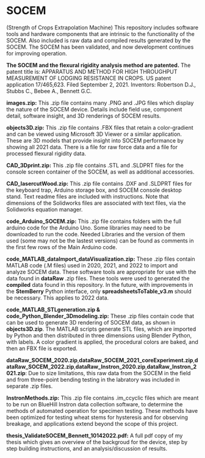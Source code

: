 # SOCEM
(Strength of Crops Extrapolation Machine)
This repository includes software tools and hardware components that are intrinsic to the functionality of the SOCEM.
Also included is raw data and compiled results generated by the SOCEM.
The SOCEM has been validated, and now development continues for improving operation.

**The SOCEM and the flexural rigidity analysis method are patented.**
The patent title is: APPARATUS AND METHOD FOR HIGH THROUGHPUT MEASUREMENT OF LODGING RESISTANCE IN CROPS.
US patent application 17/465,623. Filed September 2, 2021.
Inventors: Robertson D.J., Stubbs C., Bebee A., Bennett G.C.

**images.zip:** This .zip file contains many .PNG and .JPG files which display the nature of the SOCEM device. Details include field use, component detail, software insight, and 3D renderings of SOCEM results.  

**objects3D.zip:** This .zip file contains .FBX files that retain a color-gradient and can be viewed using Microsoft 3D Viewer or a similar application. These are 3D models that provide insight into SOCEM performance by showing all 2021 data. There is a file for raw force data and a file for processed flexural rigidity data.

**CAD_3Dprint.zip:** This .zip file contains .STL and .SLDPRT files for the console screen container of the SOCEM, as well as additional accessories.

**CAD_lasercutWood.zip:** This .zip file contains .DXF and .SLDPRT files for the keyboard trap, Arduino storage box, and SOCEM console desktop stand. Text readme files are included with instructions. Note that dimensions of the Solidworks files are associated with text files, via the Solidworks equation manager.

**code_Arduino_SOCEM.zip:** This .zip file contains folders with the full arduino code for the Arduino Uno. Some libraries may need to be downloaded to run the code. Needed Libraries and the version of them used (some may not be the lastest versions) can be found as comments in the first few rows of the Main Arduino code. 

**code_MATLAB_dataImport_dataVisualization.zip:** These .zip files contain MATLAB code (.M files) used in 2020, 2021, and 2022 to import and analyze SOCEM data. These software tools are appropriate for use with the data found in **dataRaw** .zip files. These tools were used to generated the **compiled** data found in this repository. In the future, with improvements in the **StemBerry** Python interface, only **spreadsheetsToTable_v3.m** should be necessary. This applies to 2022 data.

**code_MATLAB_STLgeneration.zip & code_Python_Blender_3Dmodeling.zip:** These .zip files contain code that can be used to generate 3D rendering of SOCEM data, as shown in **objects3D.zip**. The MATLAB scripts generate STL files, which are imported by Python and then distributed in three dimensions using Blender Python, with labels. A color gradient is applied, the procedural colors are baked, and then an FBX file is exported. 

**dataRaw_SOCEM_2020.zip**,**dataRaw_SOCEM_2021_coreExperiment.zip**,**dataRaw_SOCEM_2022.zip**,**dataRaw_Instron_2020.zip**,**dataRaw_Instron_2021.zip**: Due to size limitations, this raw data from the SOCEM in the field and from three-point bending testing in the labratory was included in separate .zip files.

**InstronMethods.zip:** This .zip file contains .im_ccyclic files which are meant to be run on BlueHill Instron data collection software, to determine the methods of automated operation for specimen testing. These methods have been optimized for testing wheat stems for hysteresis and for observing breakage, and applications extend beyond the scope of this project.

**thesis_ValidateSOCEM_Bennett_10142022.pdf:** A full pdf copy of my thesis which gives an overview of the backgroud for the device, step by step building instructions, and an analysis/discussion of results.   
